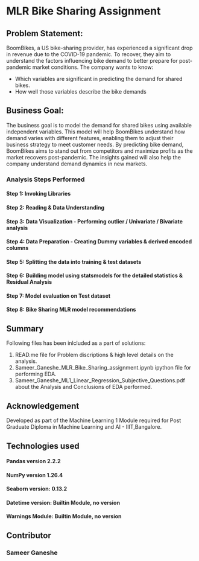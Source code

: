 # MLR Bike Sharing Assignment

## Problem Statement:

BoomBikes, a US bike-sharing provider, has experienced a significant drop in revenue due to the COVID-19 pandemic. To recover, they aim to understand the factors influencing bike demand to better prepare for post-pandemic market conditions. The company wants to know:

   - Which variables are significant in predicting the demand for shared bikes.
   - How well those variables describe the bike demands

## Business Goal:

The business goal is to model the demand for shared bikes using available independent variables. This model will help BoomBikes understand how demand varies with different features, enabling them to adjust their business strategy to meet customer needs. By predicting bike demand, BoomBikes aims to stand out from competitors and maximize profits as the market recovers post-pandemic. The insights gained will also help the company understand demand dynamics in new markets.

### Analysis Steps Performed
#### Step 1: Invoking Libraries
#### Step 2: Reading & Data Understanding
#### Step 3: Data Visualization - Performing outlier / Univariate / Bivariate analysis
#### Step 4: Data Preparation - Creating Dummy variables & derived encoded columns
#### Step 5: Splitting the data into training & test datasets
#### Step 6: Building model using statsmodels for the detailed statistics & Residual Analysis
#### Step 7: Model evaluation on Test dataset
#### Step 8: Bike Sharing MLR model recommendations

## Summary
 Following files has been inlcluded as a part of solutions:
 1. READ.me file for Problem discriptions & high level details on the analysis.
 2. Sameer_Ganeshe_MLR_Bike_Sharing_assignment.ipynb ipython file for performing EDA.
 3. Sameer_Ganeshe_ML1_Linear_Regression_Subjective_Questions.pdf about the Analysis and Conclusions of EDA performed.

## Acknowledgement
Developed as part of the Machine Learning 1 Module required for Post Graduate Diploma in Machine Learning and AI - IIIT,Bangalore.

## Technologies used
  #### Pandas version 2.2.2
  #### NumPy version 1.26.4
  #### Seaborn version: 0.13.2
  #### Datetime version: Builtin Module, no version
  #### Warnings Module: Builtin Module, no version

## Contributor
### Sameer Ganeshe
